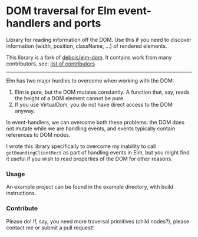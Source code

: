 # DOM traversal for Elm event-handlers and ports

Library for reading information off the DOM. Use this if you need to
discover information (width, position, className, ...) of rendered elements.

This library is a fork of [debois/elm-dom](https://github.com/debois/elm-dom). It contains work from many contributors, see: [list of contributors](https://github.com/K-Adam/elm-dom/graphs/contributors)

---

Elm has two major hurdles to overcome when working with the DOM:

 1. Elm is pure, but the DOM mutates constantly. A function that,
 say, reads the height of a DOM element cannot be pure.
 2. If you use VirtualDom, you do not have direct access to the DOM
 anyway.

In event-handlers, we can overcome both these problems: the DOM does not
mutate while we are handling events, and events typically contain references
to DOM nodes.

I wrote this library specifically to overcome my inability to call
`getBoundingClientRect` as part of handling events in Elm, but you
might find it useful if you wish to read properties of the DOM for
other reasons.

### Usage

An example project can be found in the example directory, with build instructions.

### Contribute

Please do! If, say, you need more traversal primitives (child nodes?), please
contact me or submit a pull request!
